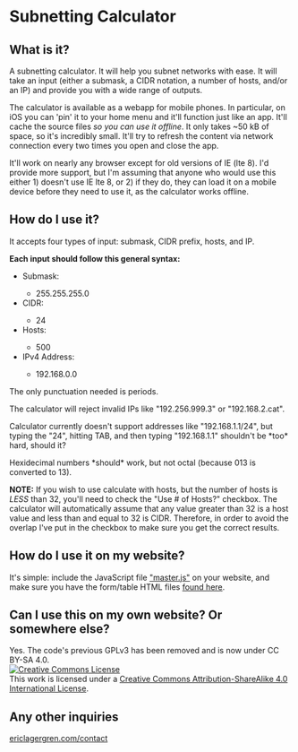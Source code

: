 <h1>Subnetting Calculator</h1>

<h2>What is it?</h2>
<p>A subnetting calculator. It will help you subnet networks with ease. It will take an input (either a submask, a CIDR notation, a number of hosts, and/or an IP) and provide you with a wide range of outputs.</p>

<p>The calculator is available as a webapp for mobile phones. In particular, on iOS you can 'pin' it to your home menu and it'll function just like an app. It'll cache the source files
    <em>so you can use it offline</em>. It only takes ~50 kB of space, so it's incredibly small. It'll try to refresh the content via network connection every two times you open and close the app.</p>

<p>It'll work on nearly any browser except for old versions of IE (lte 8). I'd provide more support, but I'm assuming that anyone who would use this either 1) doesn't use IE lte 8, or 2) if they do, they can load it on a mobile device before they need to use it, as the calculator works offline.</p>

<h2 id="first">How do I use it?</h2>

<p>It accepts four types of input: submask, CIDR prefix, hosts, and IP.</p>

<strong>Each input should follow this general syntax:</strong>
<ul>
    <li>Submask:</li>
    <ul>
        <li>255.255.255.0</li>
    </ul>
    <li>CIDR:</li>
    <ul>
        <li>24</li>
    </ul>
    <li>Hosts:</li>
    <ul>
        <li>500</li>
    </ul>
    <li>IPv4 Address:</li>
    <ul>
        <li>192.168.0.0</li>
    </ul>
</ul>

<p>The only punctuation needed is periods.</p>
<p>The calculator will reject invalid IPs like "192.256.999.3" or "192.168.2.cat".</p>
<p>Calculator currently doesn't support addresses like "192.168.1.1/24", but typing the "24", hitting TAB, and then typing "192.168.1.1" shouldn't be *too* hard, should it?</p>
<p>Hexidecimal numbers *should* work, but not octal (because 013 is converted to 13).</p>

<p>
    <strong>NOTE:</strong> If you wish to use calculate with hosts, but the number of hosts is <em>LESS</em> than 32, you'll need to check the "Use # of Hosts?" checkbox. The calculator will automatically assume that any value greater than 32 is a host value and less than and equal to 32 is CIDR. Therefore, in order to avoid the overlap I've put in the checkbox to make sure you get the correct results.
</p>

<h2>How do I use it on my website?</h2>
<p>It's simple: include the JavaScript file <a href="/src/js/master.js">"master.js"</a> on your website, and make sure you have the form/table HTML files <a href="/src/html/html.html">found here</a>.</p>

<h2>Can I use this on my own website? Or somewhere else?</h2>
<p>Yes. The code's previous GPLv3 has been removed and is now under CC BY-SA 4.0.
<br />
<a rel="license" href="http://creativecommons.org/licenses/by-sa/4.0/"><img alt="Creative Commons License" style="border-width:0" src="https://i.creativecommons.org/l/by-sa/4.0/88x31.png" /></a><br />This work is licensed under a <a rel="license" href="http://creativecommons.org/licenses/by-sa/4.0/">Creative Commons Attribution-ShareAlike 4.0 International License</a>.
</p>

<h2>Any other inquiries</h2>
<p><a href="http://www.ericlagergren.com/contact">ericlagergren.com/contact</a>
</p>